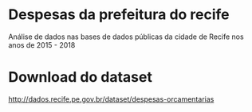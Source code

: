 # Despesas da prefeitura do recife

Análise de dados nas bases de dados públicas da cidade de Recife nos anos de 2015 - 2018

# Download do dataset  

http://dados.recife.pe.gov.br/dataset/despesas-orcamentarias
